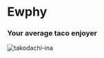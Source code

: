
 # Ewphy  
### Your average taco enjoyer 

![takodachi-ina](https://user-images.githubusercontent.com/82128494/173990794-471c8914-c7fc-4916-ab00-4a88f568fe6d.gif)


